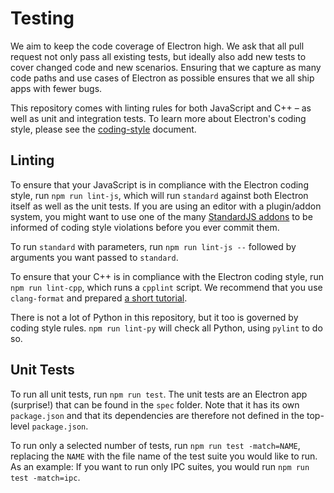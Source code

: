 # Testing

We aim to keep the code coverage of Electron high. We ask that all pull
request not only pass all existing tests, but ideally also add new tests
to cover changed code and new scenarios. Ensuring that we capture as
many code paths and use cases of Electron as possible ensures that we
all ship apps with fewer bugs.

This repository comes with linting rules for both JavaScript and C++ –
as well as unit and integration tests. To learn more about Electron's
coding style, please see the [coding-style](coding-style.md) document.

## Linting
To ensure that your JavaScript is in compliance with the Electron coding
style, run `npm run lint-js`, which will run `standard` against both
Electron itself as well as the unit tests. If you are using an editor
with a plugin/addon system, you might want to use one of the many
[StandardJS addons][standard-addons] to be informed of coding style
violations before you ever commit them.

To run `standard` with parameters, run `npm run lint-js --` followed by
arguments you want passed to `standard`.

To ensure that your C++ is in compliance with the Electron coding style,
run `npm run lint-cpp`, which runs a `cpplint` script. We recommend that
you use `clang-format` and prepared [a short tutorial](clang-format.md).

There is not a lot of Python in this repository, but it too is governed
by coding style rules. `npm run lint-py` will check all Python, using
`pylint` to do so.

## Unit Tests

To run all unit tests, run `npm run test`. The unit tests are an Electron
app (surprise!) that can be found in the `spec` folder. Note that it has
its own `package.json` and that its dependencies are therefore not defined
in the top-level `package.json`.

To run only a selected number of tests, run `npm run test -match=NAME`,
replacing the `NAME` with the file name of the test suite you would like
to run. As an example: If you want to run only IPC suites, you would run
`npm run test -match=ipc`.

[standard-addons]: https://standardjs.com/#are-there-text-editor-plugins
